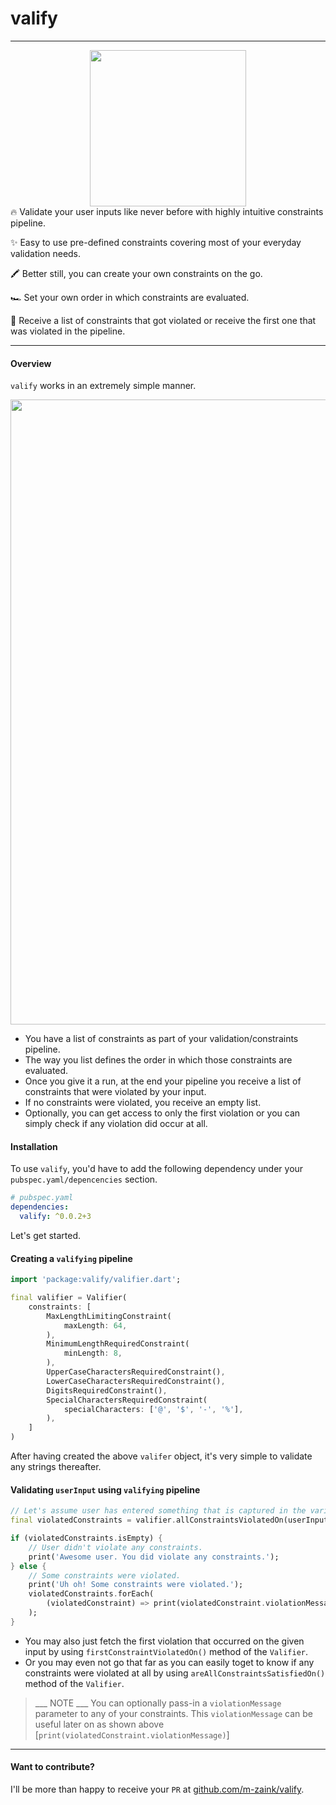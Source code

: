 # valify
---
<div>
<center>
<img src="https://gitlab.com/uploads/-/system/personal_snippet/2037052/ff80ba4c494c8887c0f4d18fc60b4c6d/Valify-Logo.png" width="250" height="250"/>
</center>
</div>
🔥 Validate your user inputs like never before with highly intuitive constraints pipeline.

✨ Easy to use pre-defined constraints covering most of your everyday validation needs.

🖍 Better still, you can create your own constraints on the go.

🏎 Set your own order in which constraints are evaluated.

🚜 Receive a list of constraints that got violated or receive the first one that was violated in the pipeline.

---

#### Overview
`valify` works in an extremely simple manner.

<div>
<center>
<img src="https://gitlab.com/uploads/-/system/personal_snippet/2037052/e78c3239fa4438a9915b70d8713416bd/Validy_Pipeline__1_.png" width=1000/>
</center>
</div>


* You have a list of constraints as part of your validation/constraints pipeline.
* The way you list defines the order in which those constraints are evaluated.
* Once you give it a run, at the end your pipeline you receive a list of constraints that were violated by your input.
* If no constraints were violated, you receive an empty list.
* Optionally, you can get access to only the first violation or you can simply check if any violation did occur at all.


#### Installation
To use `valify`, you'd have to add the following dependency under your `pubspec.yaml/depencencies` section.

```yaml
# pubspec.yaml
dependencies:
  valify: ^0.0.2+3
```

Let's get started.

#### Creating a `valifying` pipeline
```dart
import 'package:valify/valifier.dart';

final valifier = Valifier(
    constraints: [
        MaxLengthLimitingConstraint(
            maxLength: 64,
        ),
        MinimumLengthRequiredConstraint(
            minLength: 8,
        ),
        UpperCaseCharactersRequiredConstraint(),
        LowerCaseCharactersRequiredConstraint(),
        DigitsRequiredConstraint(),
        SpecialCharactersRequiredConstraint(
            specialCharacters: ['@', '$', '-', '%'],
        ),
    ]
)
```


After having created the above `valifer` object, it's very simple to validate any strings thereafter.

#### Validating `userInput` using `valifying` pipeline
```dart
// Let's assume user has entered something that is captured in the variable [userInput]
final violatedConstraints = valifier.allConstraintsViolatedOn(userInput);

if (violatedConstraints.isEmpty) {
    // User didn't violate any constraints.
    print('Awesome user. You did violate any constraints.');
} else {
    // Some constraints were violated.
    print('Uh oh! Some constraints were violated.');
    violatedConstraints.forEach(
        (violatedConstraint) => print(violatedConstraint.violationMessage),
    );
}
```
* You may also just fetch the first violation that occurred on the given input by using `firstConstraintViolatedOn()` method of the `Valifier`.
* Or you may even not go that far as you can easily toget to know if any constraints were violated at all by using `areAllConstraintsSatisfiedOn()` method of the `Valifier`.

> ___ NOTE ___
> You can optionally pass-in a `violationMessage` parameter to any of your constraints. 
> This `violationMessage` can be useful later on as shown above [`print(violatedConstraint.violationMessage)`]

----
#### Want to contribute?
I'll be more than happy to receive your `PR` at [github.com/m-zaink/valify](https://github.com/m-zaink/valify.git).
